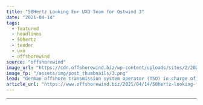 ```yaml
---
title: "50Hertz Looking For UXO Team for Ostwind 3"
date: "2021-04-14"
tags: 
  - featured
  - headlines
  - 50hertz
  - tender
  - uxo
  - offshorewind
source: "offshorewind"
image_url: "https://cdn.offshorewind.biz/wp-content/uploads/sites/2/2021/04/14105506/50Hertz_Offshore_Ostwind3_.png"
image_fp: "/assets/img/post_thumbnails/3.png"
lead: "German offshore transmission system operator (TSO) in charge of the Baltic Sea infrastructure, 50Hertz,"
article_url: "https://www.offshorewind.biz/2021/04/14/50hertz-looking-for-uxo-team-for-ostwind-3/"
---
```


---
